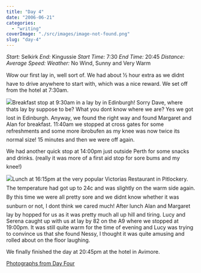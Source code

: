 ```yaml
---
title: "Day 4"
date: "2006-06-21"
categories: 
  - "writing"
coverImage: "./src/images/image-not-found.png"
slug: "day-4"
---
```


_Start:_ Selkirk _End:_ Kingussie _Start Time:_ 7:30 _End Time:_ 20:45 _Distance:_ _Average Speed:_ _Weather:_ No Wind, Sunny and Very Warm

Wow our first lay in, well sort of. We had about ½ hour extra as we didnt have to drive anywhere to start with, which was a nice reward. We set off from the hotel at 7:30am.

[![](/images/165991586_923a6dc077_m.jpg)](http://flickr.com/photos/70011121@N00/165991586 "DSC00361")Breakfast stop at 9:30am in a lay by in Edinburgh! Sorry Dave, where thats lay by suppose to be? What you dont know where we are? Yes we got lost in Edinburgh. Anyway, we found the right way and found Margaret and Alan for breakfast. 11:40am we stopped at cross gates for some refreshments and some more ibrobufen as my knee was now twice its normal size! 15 minutes and then we were off again.

We had another quick stop at 14:00pm just outside Perth for some snacks and drinks. (really it was more of a first aid stop for sore bums and my knee!)

[![](/images/165986721_c4e9342aec_m.jpg)](http://flickr.com/photos/70011121@N00/165986721 "IMG_2764.JPG")Lunch at 16:15pm at the very popular Victorias Restaurant in Pitlockery. The temperature had got up to 24c and was slightly on the warm side again. By this time we were all pretty sore and we didnt know whether it was sunburn or not, I dont think we cared much! After lunch Alan and Margaret lay by hopped for us as it was pretty much all up hill and tiring. Lucy and Serena caught up with us at lay by 82 on the A9 where we stopped at 19:00pm. It was still quite warm for the time of evening and Lucy was trying to convince us that she found Nessy, I thought it was quite amusing and rolled about on the floor laughing.

We finally finished the day at 20:45pm at the hotel in Avimore.

[Photographs from Day Four](http://www.flickr.com/photos/funkylarma/tags/080606/)
